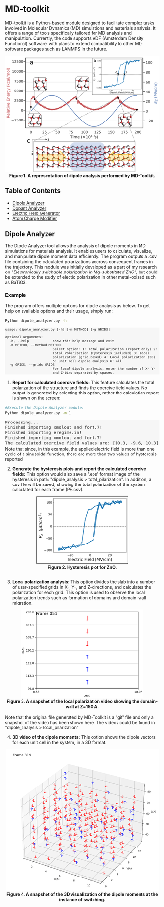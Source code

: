 # MD-toolkit

MD-toolkit is a Python-based module designed to facilitate complex tasks involved in Molecular Dynamics (MD) simulations and materials analysis. It offers a range of tools specifically tailored for MD analysis and manipulation. Currently, the code supports ADF (Amsterdam Density Functional) software, with plans to extend compatibility to other MD software packages such as LAMMPS in the future.

<div align="center">
  <img src="images/intro.png" alt="Intro to MD-Toolkit" width="800px">
</div>

<div align="center"><strong>Figure 1. A representation of dipole analysis performed by MD-Toolkit.</strong></div>

## Table of Contents

- [Dipole Analyzer](#dipole-analyzer)
- [Dopant Analyzer](#dopant-analyzer)
- [Electric Field Generator](#electric-field-generator)
- [Atom Charge Modifier](#atom-charge-modifier)

## Dipole Analyzer

The Dipole Analyzer tool allows the analysis of dipole moments in MD simulations for materials analysis. It enables users to calculate, visualize, and manipulate dipole moment data efficiently. The program outputs a .csv file containing the calculated polarizations accross consequent frames in the trajectory. This module was initially developed as a part of my research on "*Electronically swichable polarization in Mg-substituted ZnO*", but could be extended to the study of electic polarization in other metal-oxised such as BaTiO3.

### Example
The program offers multiple options for dipole analysis as below. To get help on available options and their usage, simply run:
```bash
Python dipole_analyzer.py -h
```
![Alt Text](images/help.png)

1. **Report for calculated coercive fields:** This feature calculates the total polarization of the structure and finds the coercive field values. No output is generated by selecting this option, rather the calculation report is shown on the screen:
```bash
#Execute the Dipole Analyzer module:
Python dipole_analyzer.py -m 1
```
![Alt Text](images/dipole_1.png)
  Note that since, in this example, the applied electric field is more than one cycle of a sinusoidal function, there are more than two values of hysteresis reported.

2. **Generate the hysteresis plots and report the calculated coercive fields:** This option would also save a '.eps' format image of the hysteresis in path: "dipole_analysis > total_pilarization". In addition, a csv file will be saved, showing the total polarization of the system calculated for each frame (PE.csv).

<div align="center">
  <img src="images/hyst.png" alt="Intro to MD-Toolkit" width="300px">
</div>

<div align="center"><strong>Figure 2. Hysteresis plot for ZnO.</strong></div>
<br>

3. **Local polarization analysis:** This option divides the slab into a number of user-specified grids in X-, Y-, and Z-directions, and calculates the polarization for each grid. This option is used to observe the local polarization trends such as formation of domains and domain-wall migration.

<div align="center">
  <img src="images/local_pol.png" alt="A snapshot of the local polarization analysis showing the domain-wall at Z=150 A" width="400px">
</div>

<div align="center"><strong>Figure 3. A snapshot of the local polarization video showing the domain-wall at Z=150 A.</strong></div>
<br>
Note that the original file generated by MD-Toolkit is a '.gif' file and only a snapshot of the video has been shown here. The videos could be found in "dipole_analysis > local_pilarization"

4. **3D video of the dipole moments:** This option shows the dipole vectors for each unit cell in the system, in a 3D format.

<div align="center">
  <img src="images/3d_pol.png" alt="Snapshot of 3d polarization" width="500px">
</div>

<div align="center"><strong>Figure 4. A snapshot of the 3D visualization of the dipole moments at the instance of switching.</strong></div>
<br>
